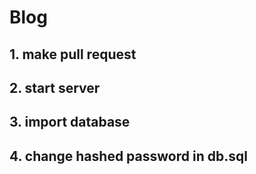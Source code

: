 # Blog

## 1. make pull request

## 2. start server

## 3. import database

## 4. change hashed password in db.sql